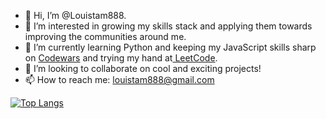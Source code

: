 - 👋 Hi, I’m @Louistam888.
- 👀 I’m interested in growing my skills stack and applying
them towards improving the communities around me.
- 🌱 I’m currently learning Python and keeping my JavaScript skills sharp on <a href="https://www.codewars.com/users/Louistam888">Codewars</a> and trying my hand at<a href="https://leetcode.com/louistam888/"> LeetCode</a>.
- 💞️ I’m looking to collaborate on cool and exciting projects!
- 📫 How to reach me: louistam888@gmail.com


<!-- [![Anurag's GitHub stats](https://github-readme-stats.vercel.app/api?username=Louistam888)](https://github.com/Louistam888/github-readme-stats) -->

[![Top Langs](https://github-readme-stats.vercel.app/api/top-langs/?username=Louistam888&langs_count=8)](https://github.com/Louistam888/github-readme-stats)
